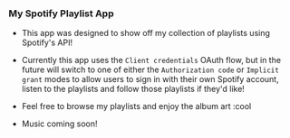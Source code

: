 ### My Spotify Playlist App

- This app was designed to show off my collection of playlists using Spotify's API!

- Currently this app uses the `Client credentials` OAuth flow, but in the future will switch to one of either the `Authorization code` or `Implicit grant` modes to allow users to sign in with their own Spotify account, listen to the playlists and follow those playlists if they'd like!

- Feel free to browse my playlists and enjoy the album art :cool

- Music coming soon!
